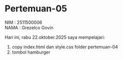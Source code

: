 # Pertemuan-05

NIM : 2511500006<br>
NAMA : Grezelco Govin<br>

Hari ini, rabu 22.oktober.2025 saya mempelajari:
<ol>
    <li>copy index.html dan style.css folder pertemuan-04</li>
    <li>tombol hamburger</li>
</ol>